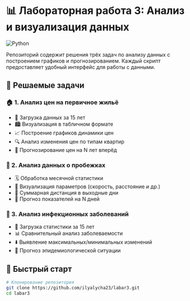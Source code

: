 # 📊 Лабораторная работа 3: Анализ и визуализация данных

![Python](https://img.shields.io/badge/Python-3.8+-blue?logo=python)

Репозиторий содержит решения трёх задач по анализу данных с построением графиков и прогнозированием. Каждый скрипт предоставляет удобный интерфейс для работы с данными.

## 🧩 Решаемые задачи

### 🏠 1. Анализ цен на первичное жильё
- 📂 Загрузка данных за 15 лет
- 🏙️ Визуализация в табличном формате
- 📈 Построение графиков динамики цен
- 🔍 Анализ изменения цен по типам квартир
- 🔮 Прогнозирование цен на N лет вперёд

### 🏃 2. Анализ данных о пробежках
- 🗓️ Обработка месячной статистики
- 🏅 Визуализация параметров (скорость, расстояние и др.)
- 📅 Суммарная дистанция в выходные дни
- 🎯 Прогноз показателей на N дней

### 🤒 3. Анализ инфекционных заболеваний
- 🦠 Загрузка статистики за 15 лет
- 📊 Сравнительный анализ заболеваемости
- ⬇️ Выявление максимальных/минимальных изменений
- 🔮 Прогноз эпидемиологической ситуации

## 🚀 Быстрый старт

```bash
# Клонирование репозитория
git clone https://github.com/ilyalycha23/labar3.git
cd labar3
